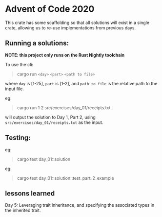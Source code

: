# Advent of Code 2020

This crate has some scaffolding so that all solutions will exist in a single crate, allowing us to re-use
implementations from previous days.

## Running a solutions:
**NOTE: this project only runs on the Rust Nightly toolchain**

To use the cli:

> cargo run `<day>` `<part>` `<path to file>`

where `day` is [1-25], `part` is [1-2], and `path to file` is the relative path to the input file.

eg:

>cargo run 1 2 src/exercises/day_01/receipts.txt

will output the solution to Day 1, Part 2, using `src/exercises/day_01/receipts.txt` as the input.

## Testing:

eg:
> cargo test day_01::solution

eg:
> cargo test day_01::solution::test_part_2_example


## lessons learned

Day 5: Leveraging trait inheritance, and specifying the associated types in the inherited trait.